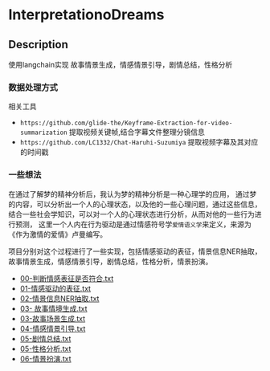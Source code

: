 # InterpretationoDreams

## Description
使用langchain实现 故事情景生成，情感情景引导，剧情总结，性格分析


### 数据处理方式
相关工具
- `https://github.com/glide-the/Keyframe-Extraction-for-video-summarization` 提取视频关键帧,结合字幕文件整理分镜信息
- `https://github.com/LC1332/Chat-Haruhi-Suzumiya` 提取视频字幕及其对应的时间戳

### 一些想法
在通过了解梦的精神分析后，我认为梦的精神分析是一种心理学的应用，
通过梦的内容，可以分析出一个人的心理状态，以及他的一些心理问题，通过这些信息，
结合一些社会学知识，可以对一个人的心理状态进行分析，从而对他的一些行为进行预测，
这里一个人内在行为驱动是通过情感符号学`爱情语义学`来定义，来源为《作为激情的爱情》卢曼编写。

项目分别对这个过程进行了一些实现，包括情感驱动的表征，情景信息NER抽取，故事情景生成，情感情景引导，剧情总结，性格分析，情景扮演。
- [00-判断情感表征是否符合.txt](%E6%A2%A6%E4%B8%8E%E5%88%9B%E9%80%A0%E6%80%A7%E5%88%86%E6%9E%90%2F%E8%99%9A%E6%8B%9F%E7%BD%91%E5%8F%8B%2F%E8%A1%8C%E4%B8%BA%E9%A9%B1%E5%8A%A8%2F00-%E5%88%A4%E6%96%AD%E6%83%85%E6%84%9F%E8%A1%A8%E5%BE%81%E6%98%AF%E5%90%A6%E7%AC%A6%E5%90%88.txt)
- [01-情感驱动的表征.txt](%E6%A2%A6%E4%B8%8E%E5%88%9B%E9%80%A0%E6%80%A7%E5%88%86%E6%9E%90%2F%E8%99%9A%E6%8B%9F%E7%BD%91%E5%8F%8B%2F%E8%A1%8C%E4%B8%BA%E9%A9%B1%E5%8A%A8%2F01-%E6%83%85%E6%84%9F%E9%A9%B1%E5%8A%A8%E7%9A%84%E8%A1%A8%E5%BE%81.txt)
- [02-情景信息NER抽取.txt](%E6%A2%A6%E4%B8%8E%E5%88%9B%E9%80%A0%E6%80%A7%E5%88%86%E6%9E%90%2F%E8%99%9A%E6%8B%9F%E7%BD%91%E5%8F%8B%2F%E8%A1%8C%E4%B8%BA%E9%A9%B1%E5%8A%A8%2F02-%E6%83%85%E6%99%AF%E4%BF%A1%E6%81%AFNER%E6%8A%BD%E5%8F%96.txt)
- [03- 故事情境生成.txt](%E6%A2%A6%E4%B8%8E%E5%88%9B%E9%80%A0%E6%80%A7%E5%88%86%E6%9E%90%2F%E8%99%9A%E6%8B%9F%E7%BD%91%E5%8F%8B%2F%E8%A1%8C%E4%B8%BA%E9%A9%B1%E5%8A%A8%2F03-%20%E6%95%85%E4%BA%8B%E6%83%85%E5%A2%83%E7%94%9F%E6%88%90.txt)
- [03-故事场景生成.txt](%E6%A2%A6%E4%B8%8E%E5%88%9B%E9%80%A0%E6%80%A7%E5%88%86%E6%9E%90%2F%E8%99%9A%E6%8B%9F%E7%BD%91%E5%8F%8B%2F%E8%A1%8C%E4%B8%BA%E9%A9%B1%E5%8A%A8%2F03-%E6%95%85%E4%BA%8B%E5%9C%BA%E6%99%AF%E7%94%9F%E6%88%90.txt)
- [04-情感情景引导.txt](%E6%A2%A6%E4%B8%8E%E5%88%9B%E9%80%A0%E6%80%A7%E5%88%86%E6%9E%90%2F%E8%99%9A%E6%8B%9F%E7%BD%91%E5%8F%8B%2F%E8%A1%8C%E4%B8%BA%E9%A9%B1%E5%8A%A8%2F04-%E6%83%85%E6%84%9F%E6%83%85%E6%99%AF%E5%BC%95%E5%AF%BC.txt)
- [05-剧情总结.txt](%E6%A2%A6%E4%B8%8E%E5%88%9B%E9%80%A0%E6%80%A7%E5%88%86%E6%9E%90%2F%E8%99%9A%E6%8B%9F%E7%BD%91%E5%8F%8B%2F%E8%A1%8C%E4%B8%BA%E9%A9%B1%E5%8A%A8%2F05-%E5%89%A7%E6%83%85%E6%80%BB%E7%BB%93.txt)
- [05-性格分析.txt](%E6%A2%A6%E4%B8%8E%E5%88%9B%E9%80%A0%E6%80%A7%E5%88%86%E6%9E%90%2F%E8%99%9A%E6%8B%9F%E7%BD%91%E5%8F%8B%2F%E8%A1%8C%E4%B8%BA%E9%A9%B1%E5%8A%A8%2F05-%E6%80%A7%E6%A0%BC%E5%88%86%E6%9E%90.txt)
- [06-情景扮演.txt](%E6%A2%A6%E4%B8%8E%E5%88%9B%E9%80%A0%E6%80%A7%E5%88%86%E6%9E%90%2F%E8%99%9A%E6%8B%9F%E7%BD%91%E5%8F%8B%2F%E8%A1%8C%E4%B8%BA%E9%A9%B1%E5%8A%A8%2F06-%E6%83%85%E6%99%AF%E6%89%AE%E6%BC%94.txt)
